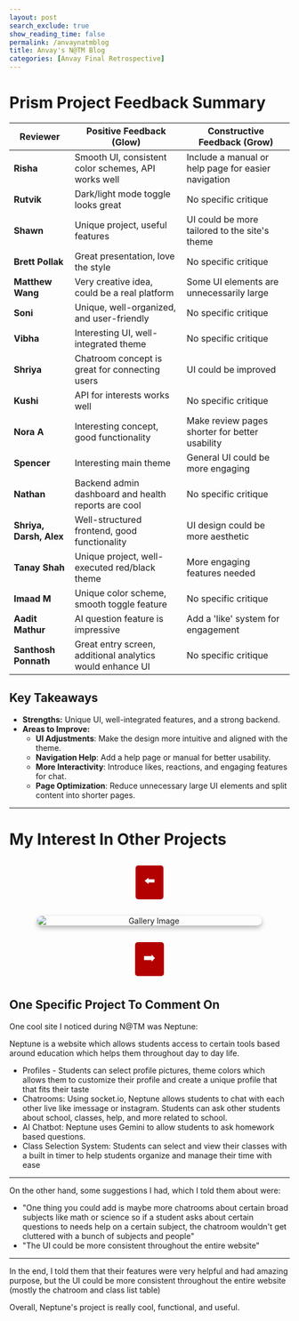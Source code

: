 ```yaml
---
layout: post 
search_exclude: true
show_reading_time: false
permalink: /anvaynatmblog
title: Anvay's N@TM Blog
categories: [Anvay Final Retrospective]
---
```


<script>
    // List of image filenames
    const imagePaths = [
        "{{site.baseurl}}/images/pics/IMG_6010.JPG",
        "{{site.baseurl}}/images/pics/IMG_6011.PNG",
        "{{site.baseurl}}/images/pics/IMG_6012.JPG",
        "{{site.baseurl}}/images/pics/IMG_6013.JPG",
        "{{site.baseurl}}/images/pics/IMG_6014.JPG",
        "{{site.baseurl}}/images/pics/IMG_6015.PNG",
        "{{site.baseurl}}/images/pics/IMG_6016.PNG",
        "{{site.baseurl}}/images/pics/IMG_6017.JPG",
    ];

    let currentIndex = 0;

    function updateImage() {
        document.getElementById("gallery-image").src = imagePaths[currentIndex];
    }

    function prevImage() {
        currentIndex = (currentIndex === 0) ? imagePaths.length - 1 : currentIndex - 1;
        updateImage();
    }

    function nextImage() {
        currentIndex = (currentIndex === imagePaths.length - 1) ? 0 : currentIndex + 1;
        updateImage();
    }
</script>

<style>
    .gallery-container {
        text-align: center;
        margin-top: 20px;
    }

    .gallery-button {
        font-size: 1.5rem;
        padding: 10px 15px;
        margin: 10px;
        border: none;
        border-radius: 5px;
        background-color: #b30000;
        color: white;
        cursor: pointer;
        transition: background 0.3s ease;
    }

    .gallery-button:hover {
        background-color: #ff4d4d;
    }

    #gallery-image {
        max-width: 80%;
        max-height: 500px; /* Prevents tall images from taking too much space */
        height: auto;
        width: auto; /* Ensures images maintain their aspect ratio */
        display: block;
        margin: 20px auto;
        border-radius: 10px;
        box-shadow: 0 4px 10px rgba(0, 0, 0, 0.3);
        object-fit: contain; /* Ensures images fit within the given dimensions */
    }

</style>

# **Prism Project Feedback Summary**

| **Reviewer**        | **Positive Feedback (Glow)**                                      | **Constructive Feedback (Grow)**                                        |
|---------------------|----------------------------------------------------------------|-------------------------------------------------------------------------|
| **Risha**          | Smooth UI, consistent color schemes, API works well           | Include a manual or help page for easier navigation                    |
| **Rutvik**         | Dark/light mode toggle looks great                            | No specific critique                                                   |
| **Shawn**          | Unique project, useful features                               | UI could be more tailored to the site's theme                         |
| **Brett Pollak**   | Great presentation, love the style                           | No specific critique                                                   |
| **Matthew Wang**   | Very creative idea, could be a real platform                  | Some UI elements are unnecessarily large                              |
| **Soni**           | Unique, well-organized, and user-friendly                     | No specific critique                                                   |
| **Vibha**          | Interesting UI, well-integrated theme                         | No specific critique                                                   |
| **Shriya**         | Chatroom concept is great for connecting users                | UI could be improved                                                  |
| **Kushi**          | API for interests works well                                  | No specific critique                                                   |
| **Nora A**         | Interesting concept, good functionality                       | Make review pages shorter for better usability                        |
| **Spencer**        | Interesting main theme                                        | General UI could be more engaging                                     |
| **Nathan**         | Backend admin dashboard and health reports are cool          | No specific critique                                                   |
| **Shriya, Darsh, Alex** | Well-structured frontend, good functionality             | UI design could be more aesthetic                                     |
| **Tanay Shah**     | Unique project, well-executed red/black theme                 | More engaging features needed                                         |
| **Imaad M**        | Unique color scheme, smooth toggle feature                    | No specific critique                                                   |
| **Aadit Mathur**   | AI question feature is impressive                             | Add a 'like' system for engagement                                    |
| **Santhosh Ponnath** | Great entry screen, additional analytics would enhance UI  | No specific critique                                                   |

## **Key Takeaways**
- **Strengths:** Unique UI, well-integrated features, and a strong backend.
- **Areas to Improve:**
  - **UI Adjustments**: Make the design more intuitive and aligned with the theme.
  - **Navigation Help**: Add a help page or manual for better usability.
  - **More Interactivity**: Introduce likes, reactions, and engaging features for chat.
  - **Page Optimization**: Reduce unnecessary large UI elements and split content into shorter pages.


---

# **My Interest In Other Projects**

<div class="gallery-container">
    <button class="gallery-button" onclick="prevImage()">⬅️</button>
    <img id="gallery-image" src="{{site.baseurl}}/images/pics/IMG_6010.JPG" alt="Gallery Image">
    <button class="gallery-button" onclick="nextImage()">➡️</button>
</div>


## **One Specific Project To Comment On**


One cool site I noticed during N@TM was Neptune:

Neptune is a website which allows students access to certain tools based around education which helps them throughout day to day life.

- Profiles - Students can select profile pictures, theme colors which allows them to customize their profile and create a unique profile that that fits their taste
- Chatrooms: Using socket.io, Neptune allows students to chat with each other live like imessage or instagram. Students can ask other students about school, classes, help, and more related to school.
- AI Chatbot: Neptune uses Gemini to allow students to ask homework based questions.
- Class Selection System: Students can select and view their classes with a built in timer to help students organize and manage their time with ease

---

On the other hand, some suggestions I had, which I told them about were:

- "One thing you could add is maybe more chatrooms about certain broad subjects like math or science so if a student asks about certain questions to needs help on a certain subject, the chatroom wouldn't get cluttered with a bunch of subjects and people"
- "The UI could be more consistent throughout the entire website"

---

In the end, I told them that their features were very helpful and had amazing purpose, but the UI could be more consistent throughout the entire website (mostly the chatroom and class list table)

Overall, Neptune's project is really cool, functional, and useful. 